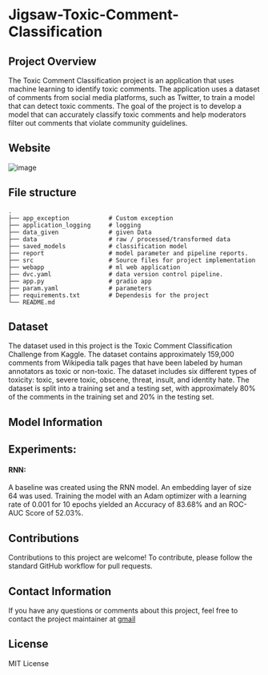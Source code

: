 # Jigsaw-Toxic-Comment-Classification

## Project Overview
The Toxic Comment Classification project is an application that uses machine learning to identify toxic comments. The application uses a dataset of comments from social media platforms, such as Twitter, to train a model that can detect toxic comments. The goal of the project is to develop a model that can accurately classify toxic comments and help moderators filter out comments that violate community guidelines.

## Website
![image](https://github.com/praj2408/Jigsaw-Toxic-Comment-Classification/assets/70437673/1a1f5cec-93f0-4242-bd30-aa13512a421a)

## File structure 
    .
    ├── app_exception           # Custom exception
    ├── application_logging     # logging
    ├── data_given              # given Data
    ├── data                    # raw / processed/transformed data
    ├── saved_models            # classification model
    ├── report                  # model parameter and pipeline reports.
    ├── src                     # Source files for project implementation
    ├── webapp                  # ml web application
    ├── dvc.yaml                # data version control pipeline.
    ├── app.py                  # gradio app
    ├── param.yaml              # parameters
    ├── requirements.txt        # Dependesis for the project
    └── README.md
    
## Dataset
The dataset used in this project is the Toxic Comment Classification Challenge from Kaggle. The dataset contains approximately 159,000 comments from Wikipedia talk pages that have been labeled by human annotators as toxic or non-toxic. The dataset includes six different types of toxicity: toxic, severe toxic, obscene, threat, insult, and identity hate. The dataset is split into a training set and a testing set, with approximately 80% of the comments in the training set and 20% in the testing set.

## Model Information
## Experiments:
#### **RNN:**
A baseline was created using the RNN model. An embedding layer of size 64 was used. Training the model with an Adam optimizer with a learning rate of 0.001 for 10 epochs yielded an Accuracy of 83.68% and an ROC-AUC Score of 52.03%.
## Contributions
Contributions to this project are welcome! To contribute, please follow the standard GitHub workflow for pull requests.

## Contact Information
If you have any questions or comments about this project, feel free to contact the project maintainer at [gmail](mailto:prajwalgbdr03@gmail.com)
## License
MIT License
